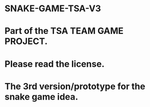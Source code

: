 # SNAKE-GAME-TSA-V3
# Part of the TSA TEAM GAME PROJECT.
# Please read the license.
# The 3rd version/prototype for the snake game idea.
